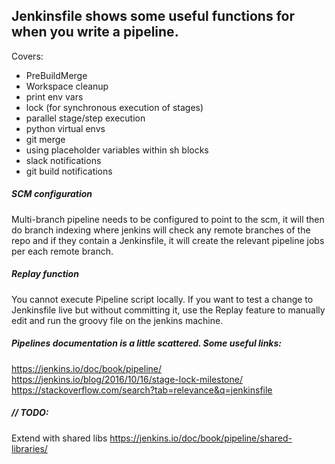 ## Jenkinsfile shows some useful functions for when you write a pipeline.

Covers:
* PreBuildMerge
* Workspace cleanup
* print env vars
* lock (for synchronous execution of stages)
* parallel stage/step execution
* python virtual envs
* git merge
* using placeholder variables within sh blocks
* slack notifications
* git build notifications

##### SCM configuration
Multi-branch pipeline needs to be configured to point to the scm, it will then do branch indexing
where jenkins will check any remote branches of the repo and if they contain a Jenkinsfile,
it will create the relevant pipeline jobs per each remote branch.

##### Replay function
You cannot execute Pipeline script locally.
If you want to test a change to Jenkinsfile live but without committing it,
use the Replay feature to manually edit and run the groovy file on the jenkins machine.

##### Pipelines documentation is a little scattered. Some useful links:
https://jenkins.io/doc/book/pipeline/   
https://jenkins.io/blog/2016/10/16/stage-lock-milestone/   
https://stackoverflow.com/search?tab=relevance&q=jenkinsfile


##### // TODO:
Extend with shared libs
https://jenkins.io/doc/book/pipeline/shared-libraries/




